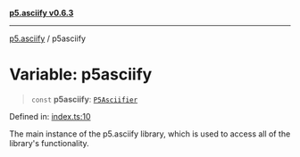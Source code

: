 [**p5.asciify v0.6.3**](../README.md)

***

[p5.asciify](../globals.md) / p5asciify

# Variable: p5asciify

> `const` **p5asciify**: [`P5Asciifier`](../classes/P5Asciifier.md)

Defined in: [index.ts:10](https://github.com/humanbydefinition/p5-asciify/blob/e5bd0bdb193d5c7e333d8222e5239ed4033224f2/src/lib/index.ts#L10)

The main instance of the p5.asciify library, which is used to access all of the library's functionality.
